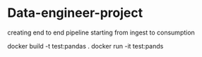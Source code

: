 # Data-engineer-project
creating end to end pipeline starting from ingest to consumption 

docker build -t test:pandas .
docker run -it test:pands

